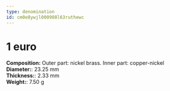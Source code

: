 ```yaml
---
type: denomination
id: cm0e8ywjl000908l63ruthewc
---
```


# 1 euro

**Composition:** Outer part: nickel brass. Inner part: copper-nickel\
**Diameter:**: 23.25 mm\
**Thickness:**: 2.33 mm\
**Weight:**: 7.50 g
